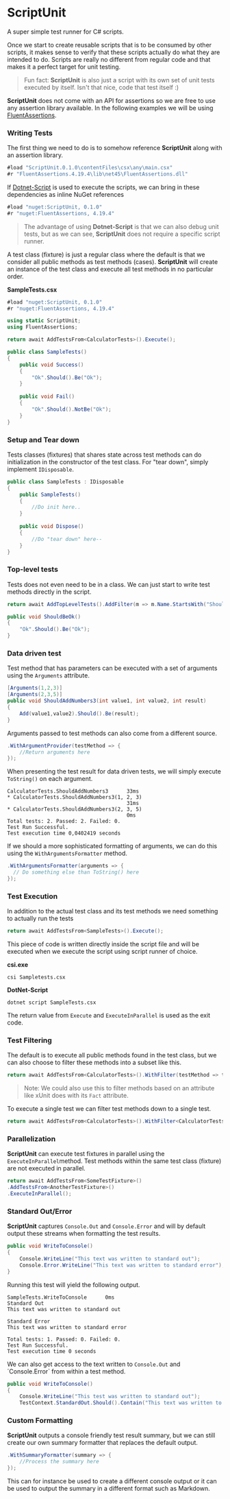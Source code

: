 # ScriptUnit
A super simple test runner for C# scripts.

Once we start to create reusable scripts that is to be consumed by other scripts, it makes sense to verify that these scripts actually do what they are intended to do. Scripts are really no different from regular code and that makes it a perfect target for unit testing. 

> Fun fact: **ScriptUnit** is also just a script with its own set of unit tests executed by itself. Isn't that nice, code that test itself :)

**ScriptUnit** does not come with an API for assertions so we are free to use any assertion library available. 
In the following examples we will be using [FluentAssertions](http://fluentassertions.com/).

### Writing Tests

The first thing we need to do is to somehow reference **ScriptUnit** along with an assertion library.

```c#
#load "ScriptUnit.0.1.0\contentFiles\csx\any\main.csx"
#r "FluentAssertions.4.19.4\lib\net45\FluentAssertions.dll"
```

If [Dotnet-Script](https://github.com/filipw/dotnet-script) is used to execute the scripts, we can bring in these dependencies as inline NuGet references

```c#
#load "nuget:ScriptUnit, 0.1.0"
#r "nuget:FluentAssertions, 4.19.4"
```

> The advantage of using **Dotnet-Script** is that we can also debug unit tests, but as we can see, **ScriptUnit** does not require a specific script runner.



A test class (fixture) is just a regular class where the default is that we consider all public methods as test methods (cases). **ScriptUnit** will create an instance of the test class and  execute all test methods in no particular order. 

**SampleTests.csx**

```c#
#load "nuget:ScriptUnit, 0.1.0"
#r "nuget:FluentAssertions, 4.19.4"

using static ScriptUnit;   
using FluentAssertions;

return await AddTestsFrom<CalculatorTests>().Execute();

public class SampleTests()
{    
    public void Success()
    {
        "Ok".Should().Be("Ok");
    }
  
  	public void Fail()
    {
        "Ok".Should().NotBe("Ok");
    }
}
```

### Setup and Tear down

Tests classes (fixtures) that shares state across test methods can do initialization in the constructor of the test class. For "tear down", simply implement `IDisposable`.

```c#
public class SampleTests : IDisposable
{   
    public SampleTests()
    {
    	//Do init here..  
    }
    
    public void Dispose()
    {
        //Do "tear down" here--
    }
}
```

### Top-level tests

Tests does not even need to be in a class.  We can just start to write test methods directly in the script. 

```c#
return await AddTopLevelTests().AddFilter(m => m.Name.StartsWith("Should")); 

public void ShouldBeOk()
{
    "Ok".Should().Be("Ok");
}
```



### Data driven test

Test method that has parameters can be executed with a set of arguments using the `Arguments` attribute.

```c#
[Arguments(1,2,3)]
[Arguments(2,3,5)]
public void ShouldAddNumbers3(int value1, int value2, int result)
{                
	Add(value1,value2).Should().Be(result);        
}
```

Arguments passed to test methods can also come from a different source.

```c#
.WithArgumentProvider(testMethod => {
    //Return arguments here
});
```

When presenting the test result for data driven tests, we will simply execute `ToString()` on each argument.

```shell
CalculatorTests.ShouldAddNumbers3      33ms
* CalculatorTests.ShouldAddNumbers3(1, 2, 3)
                                       31ms
* CalculatorTests.ShouldAddNumbers3(2, 3, 5)
                                       0ms
Total tests: 2. Passed: 2. Failed: 0.
Test Run Successful.
Test execution time 0,0402419 seconds

```

If we should a more sophisticated formatting of arguments, we can do this using the `WithArgumentsFormatter` method.

```c#
.WithArgumentsFormatter(arguments => {
  // Do something else than ToString() here 
});
```



### Test Execution 

In addition to the actual test class and its test methods we need something to actually run the tests

```c#
return await AddTestsFrom<SampleTests>().Execute();
```

This piece of code is written directly inside the script file and will be executed when we execute the script using script runner of choice.

**csi.exe**

```shell
csi Sampletests.csx
```

**DotNet-Script**

```shell
dotnet script SampleTests.csx
```

The return value from `Execute` and `ExecuteInParallel` is used as the exit code.



### Test Filtering

The default is to execute all public methods found in the test class, but we can also choose to filter these methods into a subset like this.

```c#
return await AddTestsFrom<CalculatorTests>().WithFilter(testMethod => testMethod.Name.StartsWith("Should")).Execute();
```

> Note: We could also use this to filter methods based on an attribute like xUnit does with its `Fact` attribute.



To execute a single test we can filter test methods down to a single test. 

````C#
return await AddTestsFrom<CalculatorTests>().WithFilter<CalculatorTests>(f => c.ShouldAddNumbers()).Execute();
````

### Parallelization

**ScriptUnit** can execute test fixtures in parallel using the `ExecuteInParallel`method. Test methods within the same test class (fixture) are not executed in parallel. 

```c#
return await AddTestsFrom<SomeTestFixture>()
.AddTestsFrom<AnotherTestFixture>()
.ExecuteInParallel();
```



### Standard Out/Error

**ScriptUnit** captures `Console.Out` and `Console.Error` and will by default output these streams when formatting the test results.

```c#
public void WriteToConsole()
{
	Console.WriteLine("This text was written to standard out");
	Console.Error.WriteLine("This text was written to standard error");
}
```

Running this test will yield the following output.

```shell
SampleTests.WriteToConsole      0ms
Standard Out
This text was written to standard out

Standard Error
This text was written to standard error

Total tests: 1. Passed: 0. Failed: 0.
Test Run Successful.
Test execution time 0 seconds
```

We can also get access to the text written to `Console.Out` and ´Console.Error` from within a test method.

```C#
public void WriteToConsole()
{
	Console.WriteLine("This test was written to standard out");
	TestContext.StandardOut.Should().Contain("This text was written to standard out")

```

### Custom Formatting

**ScriptUnit** outputs a console friendly test result summary, but we can still create our own summary formatter that replaces the default output. 

```c#
.WithSummaryFormatter(summary => {
    //Process the summary here
});
```

This can for instance be used to create a different console output or it can be used to output the summary in a different format such as Markdown.